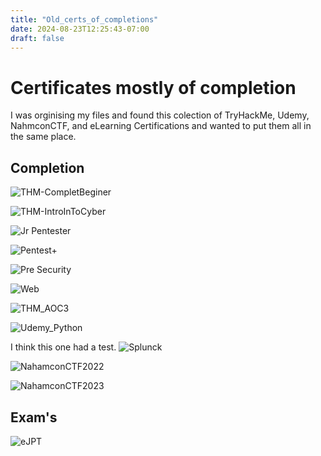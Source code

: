 ```yaml
---
title: "Old_certs_of_completions"
date: 2024-08-23T12:25:43-07:00
draft: false
---
```


# Certificates mostly of completion

I was orginising my files and found this colection of TryHackMe, Udemy, NahmconCTF, and eLearning Certifications and wanted to put them all in the same place. 

## Completion

![THM-CompletBeginer](/certs/THM-CompletBeginer.png)

![THM-IntroInToCyber](/certs/THM-IntroInToCS.png)

![Jr Pentester](/certs/THM-Jr-PenTest.png)

![Pentest+](/certs/THM-Pentest+.png)

![Pre Security](/certs/THM-PreSec.png)

![Web](/certs/THM-Web.png)

![THM_AOC3](/certs/THM_AOC3-2021.png)

![Udemy_Python](/certs/Udemy_Python_DA-V.png)

I think this one had a test.
![Splunck](/certs/Splunk-eLearning.png)

![NahamconCTF2022](/certs/NahamCon2022_jmk112358.png)

![NahamconCTF2023](/certs/NahamconCTF2023.png)

## Exam's

![eJPT](/certs/eJPTCertification.png)


